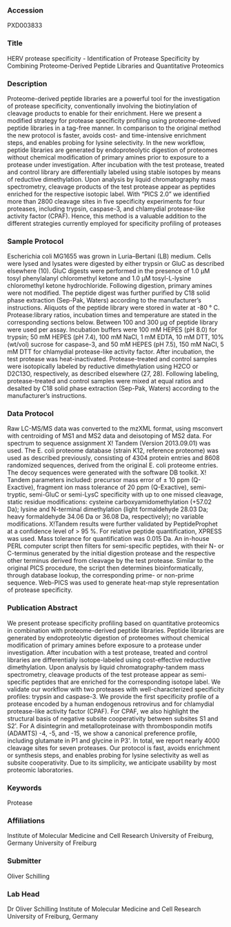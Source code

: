 ### Accession
PXD003833

### Title
HERV protease specificity -  Identification of Protease Specificity by Combining Proteome-Derived Peptide Libraries and Quantitative Proteomics

### Description
Proteome-derived peptide libraries are a powerful tool for the investigation of protease specificity, conventionally involving the biotinylation of cleavage products to enable for their enrichment. Here we present a modified strategy for protease specificity profiling using proteome-derived peptide libraries in a tag-free manner. In comparison to the original method the new protocol is faster, avoids cost- and time-intensive enrichment steps, and enables probing for lysine selectivity. In the new workflow, peptide libraries are generated by endoproteolytic digestion of proteomes without chemical modification of primary amines prior to exposure to a protease under investigation. After incubation with the test protease, treated and control library are differentially labeled using stable isotopes by means of reductive dimethylation. Upon analysis by liquid chromatography mass spectrometry, cleavage products of the test protease appear as peptides enriched for the respective isotopic label. With “PICS 2.0” we identified more than 2800 cleavage sites in five specificity experiments for four proteases, including trypsin, caspase-3, and chlamydial protease-like activity factor (CPAF). Hence, this method is a valuable addition to the different strategies currently employed for specificity profiling of proteases

### Sample Protocol
Escherichia coli MG1655 was grown in Luria–Bertani (LB) medium. Cells were lysed and lysates were digested by either trypsin or GluC as described elsewhere (10). GluC digests were performed in the presence of 1.0 μM tosyl phenylalanyl chloromethyl ketone and 1.0 μM tosyl-L-lysine chloromethyl ketone hydrochloride. Following digestion, primary amines were not modified. The peptide digest was further purified by C18 solid phase extraction (Sep-Pak, Waters) according to the manufacturer’s instructions. Aliquots of the peptide library were stored in water at -80 ° C. Protease:library ratios, incubation times and temperature are stated in the corresponding sections below. Between 100 and 300 μg of peptide library were used per assay. Incubation buffers were 100 mM HEPES (pH 8.0) for trypsin; 50 mM HEPES (pH 7.4), 100 mM NaCl, 1 mM EDTA, 10 mM DTT, 10% (wt/vol) sucrose for caspase-3, and 50 mM HEPES (pH 7.5), 150 mM NaCl, 5 mM DTT for chlamydial protease-like activity factor. After incubation, the test protease was heat-inactivated. Protease-treated and control samples were isotopically labeled by reductive dimethylation using H2CO or D2C13O, respectively, as described elsewhere (27, 28). Following labeling, protease-treated and control samples were mixed at equal ratios and desalted by C18 solid phase extraction (Sep-Pak, Waters) according to the manufacturer’s instructions.

### Data Protocol
Raw LC-MS/MS data was converted to the mzXML format, using msconvert with centroiding of MS1 and MS2 data and deisotoping of MS2 data. For spectrum to sequence assignment X! Tandem (Version 2013.09.01) was used. The E. coli proteome database (strain K12, reference proteome) was used as described previously, consisting of 4304 protein entries and 8608 randomized sequences, derived from the original E. coli proteome entries. The decoy sequences were generated with the software DB toolkit. X! Tandem parameters included: precursor mass error of ± 10 ppm (Q-Exactive), fragment ion mass tolerance of 20 ppm (Q-Exactive), semi-tryptic, semi-GluC or semi-LysC specificity with up to one missed cleavage, static residue modifications: cysteine carboxyamidomethylation (+57.02 Da); lysine and N-terminal dimethylation (light formaldehyde 28.03 Da; heavy formaldehyde 34.06 Da or 36.08 Da, respectively); no variable modifications. X!Tandem results were further validated by PeptideProphet at a confidence level of > 95 %. For relative peptide quantification, XPRESS was used. Mass tolerance for quantification was 0.015 Da. An in-house PERL computer script then filters for semi-specific peptides, with their N- or C-terminus generated by the initial digestion protease and the respective other terminus derived from cleavage by the test protease. Similar to the original PICS procedure, the script then determines bioinformatically, through database lookup, the corresponding prime- or non-prime sequence. Web-PICS was used to generate heat-map style representation of protease specificity.

### Publication Abstract
We present protease specificity profiling based on quantitative proteomics in combination with proteome-derived peptide libraries. Peptide libraries are generated by endoproteolytic digestion of proteomes without chemical modification of primary amines before exposure to a protease under investigation. After incubation with a test protease, treated and control libraries are differentially isotope-labeled using cost-effective reductive dimethylation. Upon analysis by liquid chromatography-tandem mass spectrometry, cleavage products of the test protease appear as semi-specific peptides that are enriched for the corresponding isotope label. We validate our workflow with two proteases with well-characterized specificity profiles: trypsin and caspase-3. We provide the first specificity profile of a protease encoded by a human endogenous retrovirus and for chlamydial protease-like activity factor (CPAF). For CPAF, we also highlight the structural basis of negative subsite cooperativity between subsites S1 and S2'. For A disintegrin and metalloproteinase with thrombospondin motifs (ADAMTS) -4, -5, and -15, we show a canonical preference profile, including glutamate in P1 and glycine in P3'. In total, we report nearly 4000 cleavage sites for seven proteases. Our protocol is fast, avoids enrichment or synthesis steps, and enables probing for lysine selectivity as well as subsite cooperativity. Due to its simplicity, we anticipate usability by most proteomic laboratories.

### Keywords
Protease

### Affiliations
Institute of Molecular Medicine and Cell Research University of Freiburg, Germany
University of Freiburg

### Submitter
Oliver Schilling

### Lab Head
Dr Oliver Schilling
Institute of Molecular Medicine and Cell Research University of Freiburg, Germany


